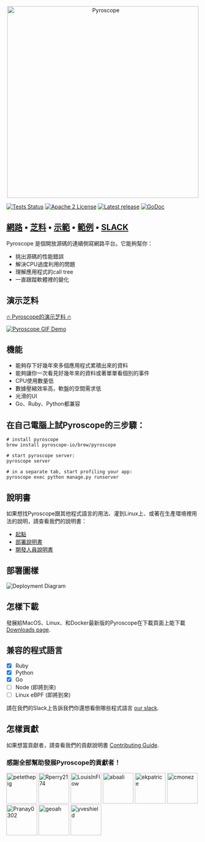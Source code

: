 <p align="center"><img alt="Pyroscope" src="https://user-images.githubusercontent.com/662636/105129037-11334180-5a99-11eb-8951-1d4aaaed50de.png" width="500px"/></p>


[![Tests Status](https://github.com/pyroscope-io/pyroscope/workflows/Tests/badge.svg)](https://github.com/pyroscope-io/pyroscope/actions?query=workflow%3ATests)
[![Apache 2 License](https://img.shields.io/badge/license-Apache%202-blue.svg)](LICENSE)
[![Latest release](https://img.shields.io/github/release/pyroscope-io/pyroscope.svg)](https://github.com/pyroscope-io/pyroscope/releases)
[![GoDoc](https://godoc.org/github.com/pyroscope-io/pyroscope?status.svg)](https://godoc.org/github.com/pyroscope-io/pyroscope)

<h2>
  <a href="https://pyroscope.io/">網路</a>
  <span> • </span>
  <a href="https://pyroscope.io/docs">芝料</a>
  <span> • </span>
  <a href="https://demo.pyroscope.io/">示範</a>
  <span> • </span>
  <a href="/examples">範例</a>
  <span> • </span>
  <a href="https://pyroscope.io/slack">SLACK</a>
</h2>

Pyroscope 是個開放源碼的連續側寫網路平台。它能夠幫你：
* 挑出源碼的性能錯誤
* 解決CPU過度利用的問題
* 理解應用程式的call tree
* 一直跟蹤軟體裡的變化

## 演示芝料

[🔥 Pyroscope的演示芝料 🔥](https://demo.pyroscope.io/)

[![Pyroscope GIF Demo](https://user-images.githubusercontent.com/662636/105124618-55b9df80-5a8f-11eb-8ad5-0e18c17c827d.gif)](https://demo.pyroscope.io/)


## 機能

* 能夠存下好幾年來多個應用程式累積出來的資料
* 能夠讓你一次看見好幾年來的資料或著單單看個別的事件
* CPU使用數量低
* 數據壓縮效率高，軟盤的空間需求低
* 光滑的UI
* Go、Ruby、Python都兼容

## 在自己電腦上試Pyroscope的三步驟：

```shell
# install pyroscope
brew install pyroscope-io/brew/pyroscope

# start pyroscope server:
pyroscope server

# in a separate tab, start profiling your app:
pyroscope exec python manage.py runserver
```

## 說明書

如果想找Pyroscope跟其他程式語言的用法、灌到Linux上、或著在生產環境裡用法的說明，請查看我們的說明書：
* [起點](https://pyroscope.io/docs/)
* [部署說明書](https://pyroscope.io/docs/deployment)
* [開發人員說明書](https://pyroscope.io/docs/developer-guide)


## 部署圖樣

![Deployment Diagram](.github/markdown-images/deployment.svg)

## 怎樣下載

發展給MacOS、Linux、和Docker最新版的Pyroscope在下載頁面上能下載 [Downloads page](https://pyroscope.io/downloads/).

## 兼容的程式語言

* [x] Ruby
* [x] Python
* [x] Go
* [ ] Node (即將到來)
* [ ] Linux eBPF (即將到來)

請在我們的Slack上告訴我們你還想看倒哪些程式語言 [our slack](https://pyroscope.io/slack).

## 怎樣貢獻

如果想當貢獻者，請查看我們的貢獻說明書 [Contributing Guide](/CONTRIBUTING.md).

### 感謝全部幫助發展Pyroscope的貢獻者！

[//]: contributor-faces
<a href="https://github.com/petethepig"><img src="https://avatars.githubusercontent.com/u/662636?v=4" title="petethepig" width="80" height="80"></a>
<a href="https://github.com/Rperry2174"><img src="https://avatars.githubusercontent.com/u/23323466?v=4" title="Rperry2174" width="80" height="80"></a>
<a href="https://github.com/LouisInFlow"><img src="https://avatars.githubusercontent.com/u/73438887?v=4" title="LouisInFlow" width="80" height="80"></a>
<a href="https://github.com/abaali"><img src="https://avatars.githubusercontent.com/u/37961057?v=4" title="abaali" width="80" height="80"></a>
<a href="https://github.com/ekpatrice"><img src="https://avatars.githubusercontent.com/u/77462462?v=4" title="ekpatrice" width="80" height="80"></a>
<a href="https://github.com/cmonez"><img src="https://avatars.githubusercontent.com/u/39146411?v=4" title="cmonez" width="80" height="80"></a>
<a href="https://github.com/Pranay0302"><img src="https://avatars.githubusercontent.com/u/55592629?v=4" title="Pranay0302" width="80" height="80"></a>
<a href="https://github.com/geoah"><img src="https://avatars.githubusercontent.com/u/88447?v=4" title="geoah" width="80" height="80"></a>
<a href="https://github.com/yveshield"><img src="https://avatars.githubusercontent.com/u/8733258?v=4" title="yveshield" width="80" height="80"></a>

[//]: contributor-faces
